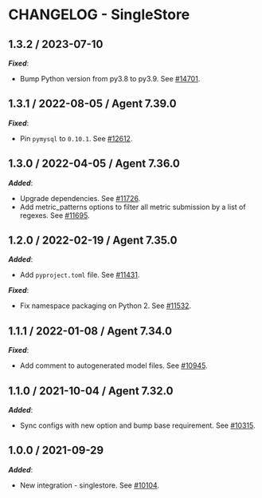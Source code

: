 # CHANGELOG - SingleStore

## 1.3.2 / 2023-07-10

***Fixed***:

* Bump Python version from py3.8 to py3.9. See [#14701](https://github.com/DataDog/integrations-core/pull/14701).

## 1.3.1 / 2022-08-05 / Agent 7.39.0

***Fixed***: 

* Pin `pymysql` to `0.10.1`. See [#12612](https://github.com/DataDog/integrations-core/pull/12612).


## 1.3.0 / 2022-04-05 / Agent 7.36.0

***Added***: 

* Upgrade dependencies. See [#11726](https://github.com/DataDog/integrations-core/pull/11726).
* Add metric_patterns options to filter all metric submission by a list of regexes. See [#11695](https://github.com/DataDog/integrations-core/pull/11695).


## 1.2.0 / 2022-02-19 / Agent 7.35.0

***Added***: 

* Add `pyproject.toml` file. See [#11431](https://github.com/DataDog/integrations-core/pull/11431).

***Fixed***: 

* Fix namespace packaging on Python 2. See [#11532](https://github.com/DataDog/integrations-core/pull/11532).


## 1.1.1 / 2022-01-08 / Agent 7.34.0

***Fixed***: 

* Add comment to autogenerated model files. See [#10945](https://github.com/DataDog/integrations-core/pull/10945).


## 1.1.0 / 2021-10-04 / Agent 7.32.0

***Added***: 

* Sync configs with new option and bump base requirement. See [#10315](https://github.com/DataDog/integrations-core/pull/10315).


## 1.0.0 / 2021-09-29

***Added***: 

* New integration - singlestore. See [#10104](https://github.com/DataDog/integrations-core/pull/10104).


